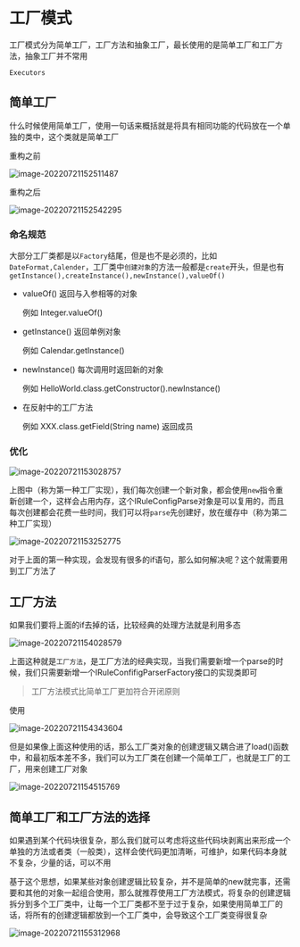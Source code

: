 # 工厂模式

工厂模式分为简单工厂，工厂方法和抽象工厂，最长使用的是简单工厂和工厂方法，抽象工厂并不常用

```
Executors
```

## 简单工厂

什么时候使用简单工厂，使用一句话来概括就是将具有相同功能的代码放在一个单独的类中，这个类就是简单工厂

重构之前

![image-20220721152511487](https://picture.xcye.xyz/image-20220721152511487.png)

重构之后

![image-20220721152542295](https://picture.xcye.xyz/image-20220721152542295.png)

### 命名规范

大部分工厂类都是以`Factory`结尾，但是也不是必须的，比如`DateFormat,Calender`，工厂类中`创建对象`的方法一般都是`create`开头，但是也有`getInstance(),createInstance(),newInstance(),valueOf()`

- valueOf() 返回与⼊参相等的对象 

    例如 Integer.valueOf() 

- getInstance() 返回单例对象 

    例如 Calendar.getInstance() 

- newInstance() 每次调⽤时返回新的对象 

    例如 HelloWorld.class.getConstructor().newInstance() 

- 在反射中的⼯⼚⽅法 

    例如 XXX.class.getField(String name) 返回成员 



### 优化

![image-20220721153028757](https://picture.xcye.xyz/image-20220721153028757.png)



上图中（称为第一种工厂实现），我们每次创建一个新对象，都会使用`new`指令重新创建一个，这样会占用内存，这个IRuleConfigParse对象是可以复用的，而且每次创建都会花费一些时间，我们可以将`parse`先创建好，放在缓存中（称为第二种工厂实现）

![image-20220721153252775](https://picture.xcye.xyz/image-20220721153252775.png)

对于上面的第一种实现，会发现有很多的if语句，那么如何解决呢？这个就需要用到工厂方法了

## 工厂方法

如果我们要将上面的if去掉的话，比较经典的处理方法就是利用多态



![image-20220721154028579](https://picture.xcye.xyz/image-20220721154028579.png)

上面这种就是`工厂方法`，是工厂方法的经典实现，当我们需要新增一个parse的时候，我们只需要新增一个IRuleConfifigParserFactory接口的实现类即可

> 工厂方法模式比简单工厂更加符合开闭原则

使用

![image-20220721154343604](https://picture.xcye.xyz/image-20220721154343604.png)

但是如果像上面这种使用的话，那么工厂类对象的创建逻辑又耦合进了load()函数中，和最初版本差不多，我们可以为工厂类在创建一个简单工厂，也就是工厂的工厂，用来创建工厂对象

![image-20220721154515769](https://picture.xcye.xyz/image-20220721154515769.png)

## 简单工厂和工厂方法的选择

如果遇到某个代码块很复杂，那么我们就可以考虑将这些代码块剥离出来形成一个单独的方法或者类（一般类），这样会使代码更加清晰，可维护，如果代码本身就不复杂，少量的话，可以不用

基于这个思想，如果某些对象创建逻辑比较复杂，并不是简单的new就完事，还需要和其他的对象一起组合使用，那么就推荐使用工厂方法模式，将复杂的创建逻辑拆分到多个工厂类中，让每一个工厂类都不至于过于复杂，如果使用简单工厂的话，将所有的创建逻辑都放到一个工厂类中，会导致这个工厂类变得很复杂



![image-20220721155312968](https://picture.xcye.xyz/image-20220721155312968.png)